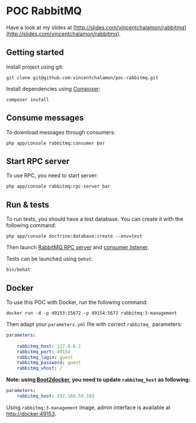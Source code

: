 # POC RabbitMQ

Have a look at my slides at [http://slides.com/vincentchalamon/rabbitmq](http://slides.com/vincentchalamon/rabbitmq).

## Getting started

Install project using git:

```
git clone git@github.com:vincentchalamon/poc-rabbitmq.git
```

Install dependencies using [Composer](https://getcomposer.org/):

```
composer install
```

## Consume messages

To download messages through consumers:

```
php app/console rabbitmq:consumer bar
```

## Start RPC server

To use RPC, you need to start server:

```
php app/console rabbitmq:rpc-server bar
```

## Run & tests

To run tests, you should have a test database. You can create it with the following command:

```
php app/console doctrine:database:create --env=test
```

Then launch [RabbitMQ RPC server](#start-rpc-server) and [consumer listener](#consume-messages).

Tests can be launched using `behat`:

```
bin/behat
```

## Docker

To use this POC with Docker, run the following command:

```
docker run -d -p 49153:15672 -p 49154:5672 rabbitmq:3-management
```

Then adapt your `parameters.yml` file with correct `rabbitmq_` parameters:

```yml
parameters:
    ...
    rabbitmq_host: 127.0.0.1
    rabbitmq_port: 49154
    rabbitmq_login: guest
    rabbitmq_password: guest
    rabbitmq_vhost: /
```

**Note: using [Boot2docker](http://boot2docker.io), you need to update `rabbitmq_host` as following:**
```yml
parameters:
    rabbitmq_host: 192.168.59.103
```

Using `rabbitmq:3-management` image, admin interface is available at [http://docker:49153](http://docker:49153).
